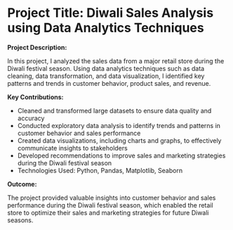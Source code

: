 # **Project Title: Diwali Sales Analysis using Data Analytics Techniques**

**Project Description:** 

In this project, I analyzed the sales data from a major retail store during the Diwali festival season. Using data analytics techniques such as data cleaning, data transformation, and data visualization, I identified key patterns and trends in customer behavior, product sales, and revenue.

**Key Contributions:**

* Cleaned and transformed large datasets to ensure data quality and accuracy
* Conducted exploratory data analysis to identify trends and patterns in customer behavior and sales performance
* Created data visualizations, including charts and graphs, to effectively communicate insights to stakeholders
* Developed recommendations to improve sales and marketing strategies during the Diwali festival season
* Technologies Used: Python, Pandas, Matplotlib, Seaborn

**Outcome:** 

The project provided valuable insights into customer behavior and sales performance during the Diwali festival season, which enabled the retail store to optimize their sales and marketing strategies for future Diwali seasons.





